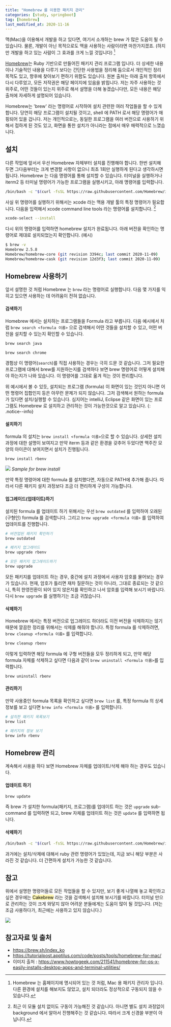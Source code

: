 ```yaml
---
title: "Homebrew 를 이용한 패키지 관리"
categories: [study, springboot]
tag: [homebrew]
last_modified_at: 2020-11-16
---
```


맥(Mac)을 이용해서 개발을 하고 있다면, 여기서 소개하는 brew 가 많은 도움이 될 수 있습니다. 물론, 개발이 아닌 목적으로도 맥을 사용하는 사람이라면 마찬가지겠죠. (하지만 개발을 하고 있는 사람이 그 효과를 크게 느낄 것입니다) [^1]

[Homebrew](https://brew.sh/index_ko)는 Ruby 기반으로 만들어진 패키지 관리 프로그램 입니다. 더 상세한 내용이나 기술적인 내용을 다루기 보다는 간단한 사용법을 정리해 둠으로서 개인적인 정리 목적도 있고, 향후에 찾아보기 편하기 위함도 있습니다. 원본 출처는 아래 출처 항목에서 다시 다루었고, 모든 저작권은 해당 페이지에 있음을 밝힙니다. 저는 자주 사용하는 것 위주로, 어떤 것들이 있는지 위주로 해서 설명을 더해 놓겠습니다만, 모든 내용은 해당 출처에 자세하게 설명되어 있습니다. 

Homebrew는 'brew' 라는 명령어로 시작하여 설치 관련한 여러 작업들을 할 수 있게 합니다. 당연히 해당 프로그램이 설치될 것이고, shell 에 PATH 로서 해당 명령어가 매핑되어 있을 겁니다. 저는 개인적으로는, 동일한 프로그램을 여러 버전으로 사용하기 위해서 접하게 된 것도 있고, 화면을 통한 설치가 아니라는 점에서 매우 매력적으로 느꼈습니다. 

## 설치

다른 작업에 앞서서 우선 Homebrew 자체부터 설치를 진행해야 합니다. 한번 설치해 두면 그다음부터는 크게 변경할 사항이 없으니 최초 1회만 실행하게 된다고 생각하시면 됩니다. Homebrew 는 다음 명령어를 통해 설치할 수 있습니다. 터미널을 실행하거나 iterm2 등 터미널 명령어가 가능한 프로그램을 실행시키고, 아래 명령어를 입력합니다. 

```sh
/bin/bash -c "$(curl -fsSL https://raw.githubusercontent.com/Homebrew/install/master/install.sh)"
```

사실 위 명령어를 실행하기 위해서는 xcode 라는 맥용 개발 툴의 특정 명령어가 필요합니다. 다음을 입력해서 xcode command line tools  라는 명령어를 설치합니다. [^2]

```sh
xcode-select --install
```

다시 위의 명령어를 입력하면 homebrew 설치가 완료됩니다. 아래 버전을 확인하는 명령어로 제대로 설치되었는지 확인합니다. (예시)

```sh
$ brew -v
Homebrew 2.5.8
Homebrew/homebrew-core (git revision 3394c; last commit 2020-11-09)
Homebrew/homebrew-cask (git revision 12d3f3; last commit 2020-11-09)
```

## Homebrew 사용하기

앞서 설명한 것 처럼 Homebrew 는 `brew` 라는 명령어로 실행합니다. 다음 몇 가지를 익히고 있으면 사용하는 데 어려움이 전혀 없습니다.

#### 검색하기

Homebrew 에서는 설치하는 프로그램들을 Formula 라고 부릅니다. 다음 예시에서 처럼 `brew search <formula 이름>` 으로 검색해서 어떤 것들을 설치할 수 있고, 어떤 버전을 설치할 수 있는지 확인할 수 있습니다. 

```sh
brew search java
```

```sh
brew search chrome
```

경험상 이 명령어(`search`)를 직접 사용하는 경우는 극히 드문 것 같습니다. 그저 필요한 프로그램에 대해서 brew를 지원하는지를 검색하다 보면 brew 명령어로 어떻게 설치해야 하는지가 나와 있습니다. 이 명령어를 그대로 옮겨 적는 것이 편리합니다.

위 예시에서 볼 수 있듯, 설치되는 프로그램 (formula) 이 화면이 있는 것인지 아니면 어떤 명령어 집합인지 등은 아무런 문제가 되지 않습니다. 그저 검색해서 원하는 formula 가 있다면 설치/실행할 수 있습니다. 심지어는 intelliJ, Eclipse 같은 화면이 있는 프로그램도 Homebrew 로 설치하고 관리하는 것이 가능한것으로 알고 있습니다.
{: .notice--info}

#### 설치하기

formula 의 설치는 `brew install <formula 이름>`으로 할 수 있습니다. 상세한 설치 과정에 대한 설명이 보여지고 만약 iterm 등과 같은 환경을 갖추어 두었다면 맥주잔 모양의 아이콘이 보여지면서 설치가 진행됩니다. 

```sh
brew install rbenv
```

![](/assets/images/posts/study/springboot/2020-11-16-01020-install-homebrew/homebrew-and-homebrew-cask-header2.png)
*Sample for brew install*


만약 특정 명령어에 대한 formula 를 설치했다면, 자동으로 PATH에 추가해 줍니다. 따라서 다른 패키지 설치 과정보다 조금 더 편리하게 구성이 가능합니다.

#### 업그레이드(업데이트)하기

설치된 formula 를 업데이트 하기 위해서는 우선 `brew outdated` 를 입력하여 오래된(구형인) formula 를 검색합니다. 그리고 `brew upgrade <formula 이름>`  를 입력하여 업데이트를 진행합니다. 

```sh
# 버전업된 패키지 확인하기
brew outdated

# 패키지 업그레이드
brew upgrade rbenv

# 모든 패키지 업그레이드하기
brew upgrade
```

모든 패키지를 업데이트 하는 경우, 중간에 설치 과정에서 사용자 암호를 물어보는 경우가 있습니다. 현재, 암호가 틀리면 재차 질문하는 것이 아니라, 그대로 종료되는 것 같으니, 특히 한영전환이 되어 있지 않은지를 확인하고 나서 암호를 입력해 보시기 바랍니다. 다시 `brew upgrade` 를 실행하기는 조금 귀찮습니다.

#### 삭제하기

Homebrew 에서는 특정 버전으로 업그레이드 하더라도 이전 버전을 삭제하지는 않기 때문에 깔끔한 정리를 위해서는 삭제를 해줘야 합니다. 특정 formula 를 삭제하려면, `brew cleanup <formula 이름>` 를 입력합니다. 

```sh
brew cleanup rbenv
```

이렇게 입력하면 해당 formula 에 구형 버전들을 모두 정리하게 되고, 만약 해당 formula 자체를 삭제하고 싶다면 다음과 같이 `brew uninstall <formula 이름>`를 입력합니다. 

```sh
brew uninstall rbenv
```

#### 관리하기

만약 사용중인 formula 목록을 확인하고 싶다면 `brew list` 를, 특정 formula 의 상세 정보를 보고 싶다면 `brew info <formula 이름>` 를 입력합니다. 

```sh
# 설치한 패키지 목록보기
brew list

# 패키지의 정보 보기
brew info rbenv
```

## Homebrew 관리

계속해서 사용을 하다 보면 Homebrew 자체를 업데이트/삭제 해야 하는 경우도 있습니다. 

#### 업데이트 하기

```sh
brew update
```

즉 brew 가 설치한 formula(패키지, 프로그램)를 업데이트 하는 것은 `upgrade` sub-command 를 입력하면 되고, brew 자체를 업데이트 하는 것은 `update` 를 입력하면 됩니다.

#### 삭제하기

```sh
/bin/bash -c "$(curl -fsSL https://raw.githubusercontent.com/Homebrew/install/master/uninstall.sh)"
```

과거에는 설치/삭제에 대해서 ruby 관련 명령어가 있었는데, 지금 보니 해당 부분은 사라진 것 같습니다. 더 간편하게 설치가 가능한 것 같습니다.

## 참고

위에서 설명한 명령어들로 모든 작업들을 할 수 있지만, 보기 좋게 나열해 놓고 확인하고 싶은 경우에는 <mark style='background-color: #fff5b1'>Cakebrew</mark> 라는 것을 검색해서 설치해 보시기를 바랍니다. 터미널 만으로 관리하는 것이 크게 와닿지 않아 어려운 분들에게는 도움이 많이 될 것입니다. (저는 조금 사용하다가, 최근에는 사용하고 있지 않습니다.)

![](/assets/images/posts/study/springboot/2020-11-16-01020-install-homebrew/cakebrew.png)


## 참고자료 및 출처

- <https://brew.sh/index_ko>
- <https://tutorialpost.apptilus.com/code/posts/tools/homebrew-for-mac/>
- 이미지 출처 : <https://www.howtogeek.com/211541/homebrew-for-os-x-easily-installs-desktop-apps-and-terminal-utilities/>

[^1]: Homebrew 는 홈페이지에 명시되어 있는 것 처럼, Mac 용 패키지 관리자 입니다. 다른 환경에 설치를 해보지도 않았고, 설치 되더라도 정상적으로 구동되지 않을 수 있습니다.

[^2]: 최근 이 모듈 설치 없이도 구동이 가능해진 것 같습니다. 아니면 별도 설치 과정없이 background 에서 알아서 진행해주는 것 같습니다. 따라서 크게 신경쓸 부분이 아닙니다.
